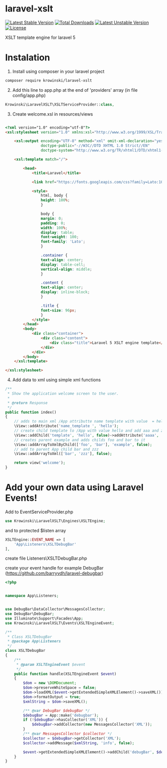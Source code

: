 # laravel-xslt 

[![Latest Stable Version](https://poser.pugx.org/krowinski/laravel-xslt/v/stable)](https://packagist.org/packages/krowinski/laravel-xslt) [![Total Downloads](https://poser.pugx.org/krowinski/laravel-xslt/downloads)](https://packagist.org/packages/krowinski/laravel-xslt) [![Latest Unstable Version](https://poser.pugx.org/krowinski/laravel-xslt/v/unstable)](https://packagist.org/packages/krowinski/laravel-xslt) [![License](https://poser.pugx.org/krowinski/laravel-xslt/license)](https://packagist.org/packages/krowinski/laravel-xslt)

XSLT template engine for laravel 5

# Instalation

1. Install using composer in your laravel project

```sh
composer require krowinski/laravel-xslt
```

2. Add this line to app.php at the end of 'providers' array (in file config/app.php)

```php
Krowinski\LaravelXSLT\XSLTServiceProvider::class,
```

3. Create welcome.xsl in resources/views

```html

<?xml version="1.0" encoding="utf-8"?>
<xsl:stylesheet version="1.0" xmlns:xsl="http://www.w3.org/1999/XSL/Transform" xmlns:exslt="http://exslt.org/common" xmlns:str="http://exslt.org/strings" xmlns:php="http://php.net/xsl" exclude-result-prefixes="exslt str php">

    <xsl:output encoding="UTF-8" method="xml" omit-xml-declaration="yes" indent="yes"
                doctype-public="-//W3C//DTD XHTML 1.0 Strict//EN"
                doctype-system="http://www.w3.org/TR/xhtml1/DTD/xhtml1-strict.dtd" cdata-section-elements="script"/>

    <xsl:template match="/">

        <head>
            <title>Laravel</title>

            <link href="https://fonts.googleapis.com/css?family=Lato:100" rel="stylesheet" type="text/css"/>

            <style>
                html, body {
                height: 100%;
                }

                body {
                margin: 0;
                padding: 0;
                width: 100%;
                display: table;
                font-weight: 100;
                font-family: 'Lato';
                }

                .container {
                text-align: center;
                display: table-cell;
                vertical-align: middle;
                }

                .content {
                text-align: center;
                display: inline-block;
                }

                .title {
                font-size: 96px;
                }
            </style>
        </head>
        <body>
            <div class="container">
                <div class="content">
                    <div class="title">Laravel 5 XSLT engine template</div>
                </div>
            </div>
        </body>
    </xsl:template>

</xsl:stylesheet>
```

4. Add data to xml using simple xml functions

```php
/**
 * Show the application welcome screen to the user.
 *
 * @return Response
 */
public function index()
{	
	// adds to main xml /App attributte name template with value  = hello
	\View::addAttribute('name_template ', 'hello');
	// create child template to /App with value hello and add aaa and zzz atribute to template.
	\View::addChild('template', 'hello', false)->addAttribute('aaaa', 'zzz');
	// creates parent example and adds childs foo and bar to it 
	\View::addArrayToXmlByChild(['foo', 'bar'], 'example', false); 
	// add to parent App child bar and zzz
	\View::addArrayToXml(['bar', 'zzz'], false);

	return view('welcome');
}
```

# Add your own data using Laravel Events!

Add to EventServiceProvider.php
 
```php
use Krowinski\LaravelXSLT\Engines\XSLTEngine;
```

and to protected $listen array

```php
XSLTEngine::EVENT_NAME => [
    'App\Listeners\XSLTDebugBar'
],
```
             
create file Listeners\XSLTDebugBar.php      
   
create your event handle for example DebugBar (https://github.com/barryvdh/laravel-debugbar) 
   
```php
<?php


namespace App\Listeners;


use DebugBar\DataCollector\MessagesCollector;
use DebugBar\DebugBar;
use Illuminate\Support\Facades\App;
use Krowinski\LaravelXSLT\Events\XSLTEngineEvent;

/**
 * Class XSLTDebugBar
 * @package App\Listeners
 */
class XSLTDebugBar
{
    /**
     * @param XSLTEngineEvent $event
     */
    public function handle(XSLTEngineEvent $event)
    {
        $dom = new \DOMDocument;
        $dom->preserveWhiteSpace = false;
        $dom->loadXML($event->getExtendedSimpleXMLElement()->saveXML());
        $dom->formatOutput = true;
        $xmlString = $dom->saveXML();

        /** @var DebugBar $debugBar */
        $debugBar = App::make('debugbar');
        if (!$debugBar->hasCollector('XML')) {
            $debugBar->addCollector(new MessagesCollector('XML'));
        }
        /** @var MessagesCollector $collector */
        $collector = $debugBar->getCollector('XML');
        $collector->addMessage($xmlString, 'info', false);

        $event->getExtendedSimpleXMLElement()->addChild('debugBar', $debugBar->getJavascriptRenderer()->render());
    }
}
```   
               
